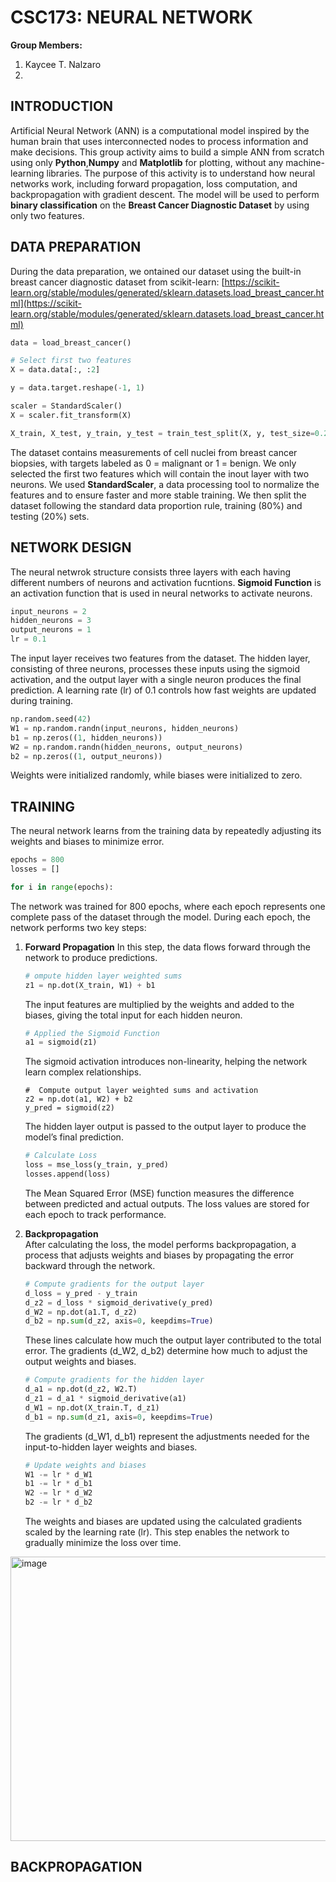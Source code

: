 # CSC173: NEURAL NETWORK

**Group Members:**
1. Kaycee T. Nalzaro
2. 

## INTRODUCTION
Artificial Neural Network (ANN) is a computational model inspired by the human brain that uses interconnected nodes to process information and make decisions. This group activity aims to build a simple ANN from scratch using only **Python**,**Numpy** and **Matplotlib** for plotting, without any machine-learning libraries. The purpose of this activity is to understand how neural networks work, including forward propagation, loss computation, and backpropagation with gradient descent. The model will be used to perform **binary classification** on the **Breast Cancer Diagnostic Dataset** by using only two features.

## DATA PREPARATION
During the data preparation, we ontained our dataset using the built-in breast cancer diagnostic dataset from scikit-learn:
[https://scikit-learn.org/stable/modules/generated/sklearn.datasets.load_breast_cancer.html](https://scikit-learn.org/stable/modules/generated/sklearn.datasets.load_breast_cancer.html)

```python
data = load_breast_cancer()

# Select first two features
X = data.data[:, :2]

y = data.target.reshape(-1, 1)

scaler = StandardScaler()
X = scaler.fit_transform(X)

X_train, X_test, y_train, y_test = train_test_split(X, y, test_size=0.2, random_state=42)
```
The dataset contains measurements of cell nuclei from breast cancer biopsies, with targets labeled as 0 = malignant or 1 = benign. We only selected the first two features which will contain the inout layer with two neurons. We used **StandardScaler**, a data processing tool to normalize the features and to ensure faster and more stable training. We then split the dataset following the standard data proportion rule, training (80%) and testing (20%) sets.

## NETWORK DESIGN
The neural netwrok structure consists three layers with each having different numbers of neurons and activation fucntions. **Sigmoid Function** is an activation function that is used in neural networks to activate neurons. 

```python
input_neurons = 2
hidden_neurons = 3   
output_neurons = 1
lr = 0.1
```
The input layer receives two features from the dataset. The hidden layer, consisting of three neurons, processes these inputs using the sigmoid activation, and the output layer with a single neuron produces the final prediction. A learning rate (lr) of 0.1 controls how fast weights are updated during training.

```python
np.random.seed(42)
W1 = np.random.randn(input_neurons, hidden_neurons)
b1 = np.zeros((1, hidden_neurons))
W2 = np.random.randn(hidden_neurons, output_neurons)
b2 = np.zeros((1, output_neurons))
```
Weights were initialized randomly, while biases were initialized to zero.

## TRAINING 
The neural network learns from the training data by repeatedly adjusting its weights and biases to minimize error.

```python
epochs = 800
losses = []

for i in range(epochs):
```
The network was trained for 800 epochs, where each epoch represents one complete pass of the dataset through the model. During each epoch, the network performs two key steps:

1. **Forward Propagation**
   In this step, the data flows forward through the network to produce predictions.

   ```python
   # ompute hidden layer weighted sums
   z1 = np.dot(X_train, W1) + b1
   ```
   The input features are multiplied by the weights and added to the biases, giving the total input for each hidden neuron.

   ```python
   # Applied the Sigmoid Function
   a1 = sigmoid(z1)
   ```
   The sigmoid activation introduces non-linearity, helping the network learn complex relationships.

    ```pyhton
    #  Compute output layer weighted sums and activation
    z2 = np.dot(a1, W2) + b2
    y_pred = sigmoid(z2)
    ```
    The hidden layer output is passed to the output layer to produce the model’s final prediction.

   ```python
   # Calculate Loss
   loss = mse_loss(y_train, y_pred)
   losses.append(loss)
   ```
   The Mean Squared Error (MSE) function measures the difference between predicted and actual outputs. The loss values are stored for each epoch to track performance.
   
3. **Backpropagation**   
    After calculating the loss, the model performs backpropagation, a process that adjusts weights and biases by propagating the error backward through the network.
    
    ```python
    # Compute gradients for the output layer
    d_loss = y_pred - y_train
    d_z2 = d_loss * sigmoid_derivative(y_pred)
    d_W2 = np.dot(a1.T, d_z2)
    d_b2 = np.sum(d_z2, axis=0, keepdims=True)
    ```
    These lines calculate how much the output layer contributed to the total error. The gradients (d_W2, d_b2) determine how much to adjust the output weights and biases.
    
    ```python
    # Compute gradients for the hidden layer
    d_a1 = np.dot(d_z2, W2.T)
    d_z1 = d_a1 * sigmoid_derivative(a1)
    d_W1 = np.dot(X_train.T, d_z1)
    d_b1 = np.sum(d_z1, axis=0, keepdims=True)
    ```
    The gradients (d_W1, d_b1) represent the adjustments needed for the input-to-hidden layer weights and biases.
    
    ```python
    # Update weights and biases
    W1 -= lr * d_W1
    b1 -= lr * d_b1
    W2 -= lr * d_W2
    b2 -= lr * d_b2
    ```
    The weights and biases are updated using the calculated gradients scaled by the learning rate (lr). This step enables the network to gradually minimize the loss over time.

<img width="576" height="455" alt="image" src="https://github.com/user-attachments/assets/f577bcef-a70d-476c-a6c1-ba2423f17057" />

















































## BACKPROPAGATION

